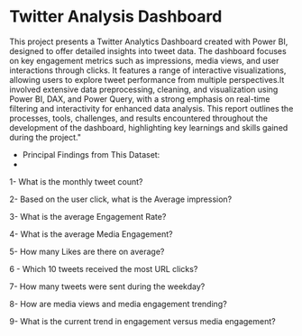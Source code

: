 
# Twitter Analysis Dashboard
This project presents a Twitter Analytics Dashboard created with Power BI, designed to offer detailed insights into tweet data. The dashboard focuses on key engagement metrics such as impressions, media views, and user interactions through clicks. It features a range of interactive visualizations, allowing users to explore tweet performance from multiple perspectives.It involved extensive data preprocessing, cleaning, and visualization using Power BI, DAX, and Power Query, with a strong emphasis on real-time filtering and interactivity for enhanced data analysis. This report outlines the processes, tools, challenges, and results encountered throughout the development of the dashboard, highlighting key learnings and skills gained during the project."
 
- Principal Findings from This Dataset:
- 
1- What is the monthly tweet count?
  
2- Based on the user click, what is the Average impression?

3- What is the average Engagement Rate?

4- What is the average Media Engagement?

5- How many Likes are there on average?

 6 - Which 10 tweets received the most URL clicks?
 
 7- How many tweets were sent during the weekday?
 
 8- How are media views and media engagement trending?
 
 9- What is the current trend in engagement versus media engagement?
